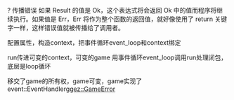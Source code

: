 ? 传播错误
如果 Result 的值是 Ok，这个表达式将会返回 Ok 中的值而程序将继续执行。如果值是 Err，Err 将作为整个函数的返回值，就好像使用了 return 关键字一样，这样错误值就被传播给了调用者。


配置属性，构造context，把事件循环event_loop和context绑定

run传进可变的context，可变的game
用事件循环event_loop调用run处理闭包，底层是loop循环

移交了game的所有权，game可变，game实现了event::EventHandler<ggez::GameError>


